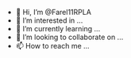 - 👋 Hi, I’m @Farel11RPLA
- 👀 I’m interested in ...
- 🌱 I’m currently learning ...
- 💞️ I’m looking to collaborate on ...
- 📫 How to reach me ...

<!---
Farel11RPLA/Farel11RPLA is a ✨ special ✨ repository because its `README.md` (this file) appears on your GitHub profile.
You can click the Preview link to take a look at your changes.
--->
